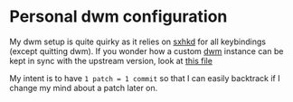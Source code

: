 # Personal dwm configuration

My dwm setup is quite quirky as it relies on [sxhkd][1] for all keybindings
(except quitting dwm). If you wonder how a custom [dwm][2] instance can be
kept in sync with the upstream version, look at [this file](GIT_CONFIG.md)

My intent is to have `1 patch = 1 commit` so that I can easily backtrack if I
change my mind about a patch later on.

[1]: https://github.com/baskerville/sxhkd
[2]: https://dwm.suckless.org
